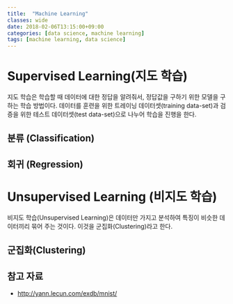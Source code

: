 ```yaml
---
title:  "Machine Learning"
classes: wide
date: 2018-02-06T13:15:00+09:00
categories: [data science, machine learning]
tags: [machine learning, data science]
---
```


# Supervised Learning(지도 학습)
지도 학습은 학습할 때 데이터에 대한 정답을 알려줘서, 정답값을 구하기 위한 모델을 구하는 학습 방법이다.
데이터를 훈련을 위한 트레이닝 데이터셋(training data-set)과 검증을 위한 테스트 데이터셋(test data-set)으로 나누어 학습을 진행을 한다.
## 분류 (Classification)
## 회귀 (Regression)

# Unsupervised Learning (비지도 학습)
비지도 학습(Unsupervised Learning)은 데이터만 가지고 분석하여 특징이 비슷한 데이터끼리 묶어 주는 것이다. 이것을 군집화(Clustering)라고 한다.

## 군집화(Clustering) 



## 참고 자료
- <http://yann.lecun.com/exdb/mnist/>
